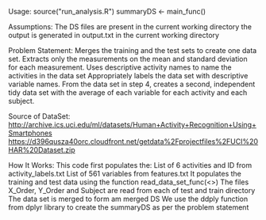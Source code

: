 Usage:
source("run_analysis.R")
summaryDS <- main_func()

Assumptions:
The DS files are present in the current working directory
the output is generated in output.txt in the current working directory

Problem Statement:
Merges the training and the test sets to create one data set.
Extracts only the measurements on the mean and standard deviation for each measurement. 
Uses descriptive activity names to name the activities in the data set
Appropriately labels the data set with descriptive variable names. 
From the data set in step 4, creates a second, independent tidy data set with the average of each variable for each activity and each subject.

Source of DataSet:
http://archive.ics.uci.edu/ml/datasets/Human+Activity+Recognition+Using+Smartphones
https://d396qusza40orc.cloudfront.net/getdata%2Fprojectfiles%2FUCI%20HAR%20Dataset.zip 

How It Works:
This code first populates the:
List of 6 activities and ID from activity_labels.txt
List of 561 variables from features.txt
It populates the training and test data using the function read_data_set_func(<>)
The files X_Order, Y_Order and Subject are read from each of test and train directory
The data set is merged to form am merged DS
We use the ddply function from dplyr library to create the summaryDS as per the problem statement

